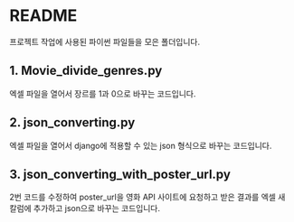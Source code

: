 # README

프로젝트 작업에 사용된 파이썬 파일들을 모은 폴더입니다.

## 1. Movie_divide_genres.py

엑셀 파일을 열어서 장르를 1과 0으로 바꾸는 코드입니다.

## 2. json_converting.py

엑셀 파일을 열어서 django에 적용할 수 있는 json 형식으로 바꾸는 코드입니다.

## 3. json_converting_with_poster_url.py

2번 코드를 수정하여 poster_url을 영화 API 사이트에 요청하고 받은 결과를 엑셀 새 칼럼에 추가하고 json으로 바꾸는 코드입니다.